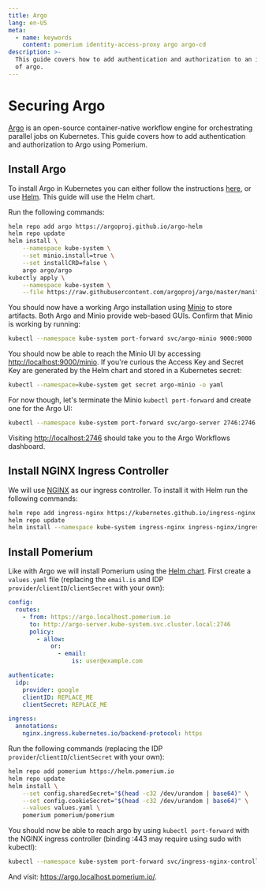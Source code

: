 ```yaml
---
title: Argo
lang: en-US
meta:
  - name: keywords
    content: pomerium identity-access-proxy argo argo-cd
description: >-
  This guide covers how to add authentication and authorization to an instance
  of argo.
---
```


# Securing Argo

[Argo](https://argoproj.github.io/workflows) is an open-source container-native workflow engine for orchestrating parallel jobs on Kubernetes. This guide covers how to add authentication and authorization to Argo using Pomerium.

## Install Argo

To install Argo in Kubernetes you can either follow the instructions [here](https://github.com/argoproj/argo/blob/master/docs/getting-started.md), or use [Helm](https://github.com/argoproj/argo-helm/tree/master/charts/argo). This guide will use the Helm chart.

Run the following commands:

```bash
helm repo add argo https://argoproj.github.io/argo-helm
helm repo update
helm install \
    --namespace kube-system \
    --set minio.install=true \
    --set installCRD=false \
    argo argo/argo
kubectly apply \
    --namespace kube-system \
    --file https://raw.githubusercontent.com/argoproj/argo/master/manifests/base/crds/workflow-crd.yaml
```

You should now have a working Argo installation using [Minio](https://min.io/) to store artifacts. Both Argo and Minio provide web-based GUIs. Confirm that Minio is working by running:

```bash
kubectl --namespace kube-system port-forward svc/argo-minio 9000:9000
```

You should now be able to reach the Minio UI by accessing <http://localhost:9000/minio>. If you're curious the Access Key and Secret Key are generated by the Helm chart and stored in a Kubernetes secret:

```bash
kubectl --namespace=kube-system get secret argo-minio -o yaml
```

For now though, let's terminate the Minio `kubectl port-forward` and create one for the Argo UI:

```bash
kubectl --namespace kube-system port-forward svc/argo-server 2746:2746
```

Visiting <http://localhost:2746> should take you to the Argo Workflows dashboard.

## Install NGINX Ingress Controller

We will use [NGINX](https://kubernetes.github.io/ingress-nginx/deploy/#using-helm) as our ingress controller. To install it with Helm run the following commands:

```bash
helm repo add ingress-nginx https://kubernetes.github.io/ingress-nginx
helm repo update
helm install --namespace kube-system ingress-nginx ingress-nginx/ingress-nginx
```

## Install Pomerium

Like with Argo we will install Pomerium using the [Helm chart](https://github.com/pomerium/pomerium-helm). First create a `values.yaml` file (replacing the `email.is` and IDP `provider`/`clientID`/`clientSecret` with your own):

```yaml
config:
  routes:
    - from: https://argo.localhost.pomerium.io
      to: http://argo-server.kube-system.svc.cluster.local:2746
      policy:
        - allow:
            or:
              - email:
                  is: user@example.com

authenticate:
  idp:
    provider: google
    clientID: REPLACE_ME
    clientSecret: REPLACE_ME

ingress:
  annotations:
    nginx.ingress.kubernetes.io/backend-protocol: https
```

Run the following commands (replacing the IDP `provider`/`clientID`/`clientSecret` with your own):

```bash
helm repo add pomerium https://helm.pomerium.io
helm repo update
helm install \
    --set config.sharedSecret="$(head -c32 /dev/urandom | base64)" \
    --set config.cookieSecret="$(head -c32 /dev/urandom | base64)" \
    --values values.yaml \
    pomerium pomerium/pomerium
```

You should now be able to reach argo by using `kubectl port-forward` with the NGINX ingress controller (binding :443 may require using sudo with kubectl):

```bash
kubectl --namespace kube-system port-forward svc/ingress-nginx-controller 443:443
```

And visit: <https://argo.localhost.pomerium.io/>.
